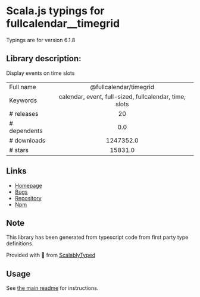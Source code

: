 
# Scala.js typings for fullcalendar__timegrid

Typings are for version 6.1.8

## Library description:
Display events on time slots

|                    |                 |
| ------------------ | :-------------: |
| Full name          | @fullcalendar/timegrid |
| Keywords           | calendar, event, full-sized, fullcalendar, time, slots |
| # releases         | 20 |
| # dependents       | 0.0 |
| # downloads        | 1247352.0 |
| # stars            | 15831.0 |

## Links
- [Homepage](https://fullcalendar.io/docs/timegrid-view)
- [Bugs](https://fullcalendar.io/reporting-bugs)
- [Repository](https://github.com/fullcalendar/fullcalendar)
- [Npm](https://www.npmjs.com/package/%40fullcalendar%2Ftimegrid)
    


## Note
This library has been generated from typescript code from first party type definitions.

Provided with :purple_heart: from [ScalablyTyped](https://github.com/oyvindberg/ScalablyTyped)

## Usage
See [the main readme](../../readme.md) for instructions.


